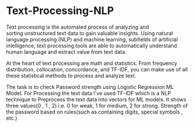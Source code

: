# Text-Processing-NLP

Text processing is the automated process of analyzing and sorting unstructured text data to gain valuable insights. Using natural language processing (NLP) and machine learning, subfields of artificial intelligence, text processing tools are able to automatically understand human language and extract value from text data.

At the heart of text processing are math and statistics. From frequency distribution, collocation, concordance, and TF-IDF, you can make use of all these statistical methods to process and analyze text.

The task is to check Password strength using Logistic Regression ML Model. For Processing the text data I've used TF-IDF which is a NLP technique to Preprocess the text data into vectors for ML models. It shows three values(0 , 1 , 2) i.e. 0 for weak, 1 for medium, 2 for strong. Strength of the password based on rules(such as containing digits, special symbols , etc.)

